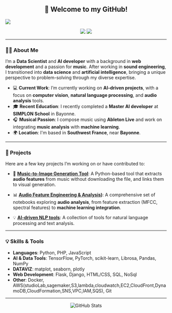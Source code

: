 <!-- markdownlint-disable MD033 MD041-->
<p align="center">
  <h2 align="center">👋 Welcome to my GitHub!</h2>
  <img src="https://readme-typing-svg.herokuapp.com?color=%23217CF7&size=20&duration=6000&height=100&lines=Hi+%2C+I'm+Matthew+R!;Data+Scientist+and+AI+Enthusiast!;Music+and+Tech+Passionate!">
</p>

<p align="center">
  <a href="https://www.linkedin.com/in/matthew-r-6465925b/" alt="LinkedIn" title="Linkedin">
    <img src="https://img.shields.io/badge/Connect%20On-Linkedin-blue?style=for-the-badge&logo=linkedin"/></a>
  <a href="https://github.com/matt-64?tab=followers" alt="Follow" title="GitHub">
    <img src="https://img.shields.io/github/followers/matt-64?color=6CC644&label=Follow%20Me&style=for-the-badge&logo=github"/></a>
</p>

---

### 👨‍💻 About Me

I’m a **Data Scientist** and **AI developer** with a background in **web development** and a passion for **music**. After working in **sound engineering**, I transitioned into **data science** and **artificial intelligence**, bringing a unique perspective to problem-solving through my diverse expertise.

- 💻 **Current Work**: I’m currently working on **AI-driven projects**, with a focus on **computer vision**, **natural language processing**, and **audio analysis** tools.
- 🎓 **Recent Education**: I recently completed a **Master AI developer** at **SIMPLON School** in Bayonne.
- 🎧 **Musical Passion**: I compose music using **Ableton Live** and work on integrating **music analysis** with **machine learning**.
- 🌍 **Location**: I'm based in **Southwest France**, near **Bayonne**.

---

### 🚀 Projects

Here are a few key projects I’m working on or have contributed to:

- 🎨 **[Music-to-Image Generation Tool](https://github.com/matt-64/music-to-image-generation)**:
  A Python-based tool that extracts **audio features** from music without downloading the file, and links them to visual generation.

- 📊 **[Audio Feature Engineering & Analysis](https://github.com/matt-64/music-to-image-generation/blob/main/music-to-image-generation/notebooks/01_data_preparation.ipynb))**:
  A comprehensive set of notebooks exploring **audio analysis**, from feature extraction (MFCC, spectral features) to **machine learning integration**.

- 💡 **[AI-driven NLP tools](https://github.com/matt-64/nlp-tools)**:
  A collection of tools for natural language processing and text analysis.

---

### 💡 Skills & Tools

- **Languages**: Python, PHP, JavaScript
- **AI & Data Tools**: TensorFlow, PyTorch, scikit-learn, Librosa, Pandas, NumPy
- **DATAVIZ**: matplot, seaborn, plotly
- **Web Development**: Flask, Django, HTML/CSS, SQL, NoSql
- **Other**: Docker, AWS(studioLab,sagemaker,S3,lambda,cloudwatch,EC2,CloudFront,DynamoDB,CloudFormation,SNS,VPC,IAM,SQS), Git

---

<p align="center">
  <img src="https://github-readme-stats.vercel.app/api?username=matt-64&show_icons=true&theme=dark" alt="GitHub Stats" />
</p>

<!-- markdownlint-enable MD033 -->
